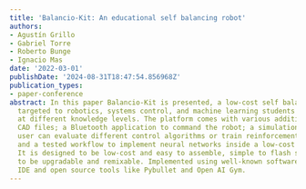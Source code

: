 ```yaml
---
title: 'Balancio-Kit: An educational self balancing robot'
authors:
- Agustín Grillo
- Gabriel Torre
- Roberto Bunge
- Ignacio Mas
date: '2022-03-01'
publishDate: '2024-08-31T18:47:54.856968Z'
publication_types:
- paper-conference
abstract: In this paper Balancio-Kit is presented, a low-cost self balancing robot,
  targeted to robotics, systems control, and machine learning students and enthusiasts,
  at different knowledge levels. The platform comes with various additions, such as
  CAD files; a Bluetooth application to command the robot; a simulation, where the
  user can evaluate different control algorithms or train reinforcement learning agents;
  and a tested workflow to implement neural networks inside a low-cost microprocessor.
  It is designed to be low-cost and easy to assemble, simple to flash software and
  to be upgradable and remixable. Implemented using well-known software like Arduino
  IDE and open source tools like Pybullet and Open AI Gym.
---
```

